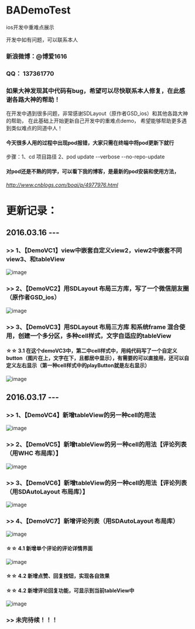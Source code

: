 # BADemoTest
ios开发中重难点展示

开发中如有问题，可以联系本人

### 新浪微博：@博爱1616

### QQ：     137361770

### 如果大神发现其中代码有bug，希望可以尽快联系本人修复，在此感谢各路大神的帮助！

在开发中遇到很多问题，非常感谢SDLayout（原作者GSD_ios）和其他各路大神的帮助，
在此基础上开始更新自己开发中的重难点demo，
希望能够帮助更多遇到类似难点的同道中人！

#### 今天很多人用的过程中出现pod报错，大家只需在终端中将pod更新下就行
步骤：1、cd 项目路径
     2、pod update --verbose --no-repo-update

#### 对pod还是不熟的同学，可以看下我的博客，是最新的pod安装和使用方法，

###### http://www.cnblogs.com/boai/p/4977976.html



# 更新记录：
## 2016.03.16 --- 

###    >> 1、【DemoVC1】view中嵌套自定义view2，view2中嵌套不同view3、和tableView

![image](https://github.com/boai/BADemoTest/blob/master/Image/image1.png)


###    >> 2、【DemoVC2】用SDLayout 布局三方库，写了一个微信朋友圈（原作者GSD_ios）

![image](https://github.com/boai/BADemoTest/blob/master/Image/image2.png)


###    >> 3、【DemoVC3】用SDLayout 布局三方库 和系统frame 混合使用，创建一个多分区，多种cell样式，文字自适应的tableView

####   ☆☆ 3.1 在这个demoVC3中，第二中cell样式中，用纯代码写了一个自定义button（图片在上，文字在下，且都居中显示），有需要的可以直接用，还可以自定义左右显示（第一种cell样式中的playButton就是左右显示）

![image](https://github.com/boai/BADemoTest/blob/master/Image/image3.png)

## 2016.03.17 --- 
###    >> 1、【DemoVC4】新增tableView的另一种cell的用法

![image](https://github.com/boai/BADemoTest/blob/master/Image/image4.png)

###    >> 2、【DemoVC5】新增tableView的另一种cell的用法【评论列表（用WHC 布局库）】

![image](https://github.com/boai/BADemoTest/blob/master/Image/image5.png)

###    >> 3、【DemoVC6】新增tableView的另一种cell的用法【评论列表（用SDAutoLayout 布局库）】

![image](https://github.com/boai/BADemoTest/blob/master/Image/image6.png)

###    >> 4、【DemoVC7】新增评论列表（用SDAutoLayout 布局库）

![image](https://github.com/boai/BADemoTest/blob/master/Image/image7.png)

####   ☆☆ 4.1 新增单个评论的评论详情界面

![image](https://github.com/boai/BADemoTest/blob/master/Image/image8.png)

####   ☆☆ 4.2 新增点赞、回复按钮，实现各自效果

####   ☆☆ 4.2 新增评论回复功能，可显示到当前tableView中

![image](https://github.com/boai/BADemoTest/blob/master/Image/image9.png)



###    >> 未完待续！！！









